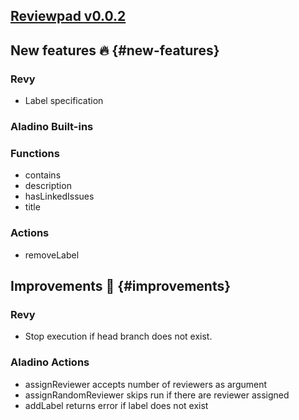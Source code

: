 ## [Reviewpad v0.0.2](/changelog/reviewpad-v002)

## New features :fire: {#new-features}

### Revy

- Label specification

### Aladino Built-ins

### Functions

- contains
- description
- hasLinkedIssues
- title

### Actions

- removeLabel

## Improvements :rocket: {#improvements}

### Revy

- Stop execution if head branch does not exist.

### Aladino Actions

- assignReviewer accepts number of reviewers as argument
- assignRandomReviewer skips run if there are reviewer assigned
- addLabel returns error if label does not exist
